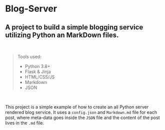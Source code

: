 Blog-Server
===========

## A project to build a simple blogging service utilizing Python an MarkDown files.

<br />

>Tools used:
>- Python 3.8+
>- Flask & Jinja
>- HTML/CSS/JS
>- Markdown
>- JSON

<br />

This project is a simple example of how to create an all Python server rendered blog service. It uses a `config.json` and `Markdown.md` file for each post, where meta-data goes inside the `JSON` file and the content of the post lives in the `.md` file.